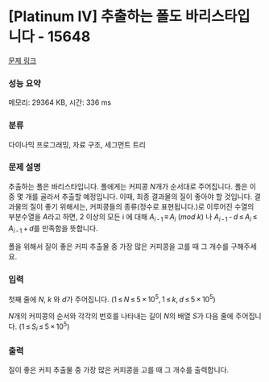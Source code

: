 # [Platinum IV] 추출하는 폴도 바리스타입니다 - 15648 

[문제 링크](https://www.acmicpc.net/problem/15648) 

### 성능 요약

메모리: 29364 KB, 시간: 336 ms

### 분류

다이나믹 프로그래밍, 자료 구조, 세그먼트 트리

### 문제 설명

<p>추출하는 폴은 바리스타입니다. 폴에게는 커피콩 <em>N</em>개가 순서대로 주어집니다. 폴은 이 중 몇 개를 골라서 추출할 예정입니다. 이때, 최종 결과물의 질이 좋아야 할 것입니다. 결과물의 질이 좋기 위해서는, 커피콩들의 종류(정수로 표현됩니다.)로 이루어진 수열의 부분수열을 <em>A</em>라고 하면, 2 이상의 모든 i 에 대해 <em>A</em><sub><em>i</em> - 1</sub> ≡ <em>A</em><sub><em>i</em></sub> (<em>mod</em> <em>k</em>) 나 <em>A</em><sub><em>i</em> - 1</sub> - <em>d</em> ≤ <em>A</em><sub><em>i</em></sub> ≤ <em>A</em><sub><em>i</em> - 1</sub> + <em>d</em>를 만족함을 뜻합니다.</p>

<p>폴을 위해서 질이 좋은 커피 추출물 중 가장 많은 커피콩을 고를 때 그 개수를 구해주세요.</p>

### 입력 

 <p>첫째 줄에 <em>N</em>, <em>k</em> 와 <em>d</em>가 주어집니다. (1 ≤ <em>N</em> ≤ 5 × 10<sup>5</sup>, 1 ≤ <em>k</em>, <em>d</em> ≤ 5 × 10<sup>5</sup>)</p>

<p><em>N</em>개의 커피콩의 순서와 각각의 번호를 나타내는 길이 <em>N</em>의 배열 <em>S</em>가 다음 줄에 주어집니다. (1 ≤ <em>S</em><sub><em>i</em></sub> ≤ 5 × 10<sup>5</sup>)</p>

### 출력 

 <p>질이 좋은 커피 추출물 중 가장 많은 커피콩을 고를 때 그 개수를 출력합니다.</p>

